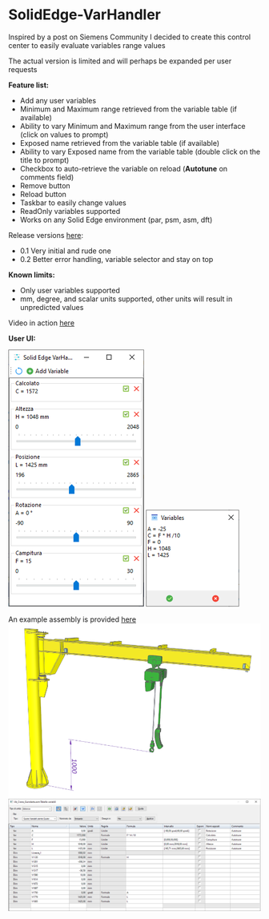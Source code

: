 # SolidEdge-VarHandler

Inspired by a post on Siemens Community I decided to create this control center to easily evaluate variables range values

The actual version is limited and will perhaps be expanded per user requests


**Feature list:**
- Add any user variables
- Minimum and Maximum range retrieved from the variable table (if available)
- Ability to vary Minimum and Maximum range from the user interface (click on values to prompt)
- Exposed name retrieved from the variable table (if available)
- Ability to vary Exposed name from the variable table (double click on the title to prompt)
- Checkbox to auto-retrieve the variable on reload (**Autotune** on comments field)
- Remove button
- Reload button
- Taskbar to easily change values
- ReadOnly variables supported
- Works on any Solid Edge environment (par, psm, asm, dft)


Release versions [here](https://github.com/farfilli/SolidEdge-VarHandler/releases):
- 0.1 Very initial and rude one
- 0.2 Better error handling, variable selector and stay on top

**Known limits:**
- Only user variables supported
- mm, degree, and scalar units supported, other units will result in unpredicted values

Video in action [here](https://www.youtube.com/watch?v=izA-oFQAoVA&ab_channel=FrancescoArfilli)


**User UI:**

![MainForm](./MainForm.png)
![Variable selector](./VarSelector.png)

An example assembly is provided [here](./Crane.zip)
![Crane](./Crane.png)
![Variable table](./VarTable.png)
